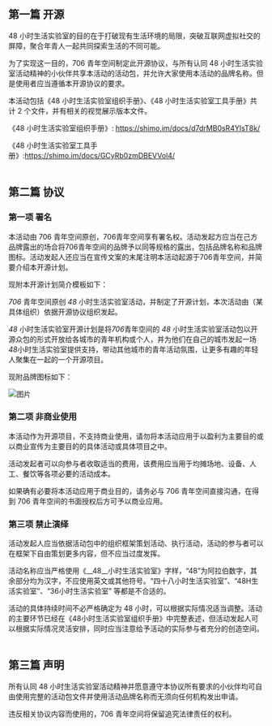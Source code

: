 
## 第一篇 开源

48 小时生活实验室的目的在于打破现有生活环境的局限，突破互联网虚拟社交的屏障，聚合年青人一起共同探索生活的不同可能。

为了实现这一目的，706 青年空间制定此开源协议，与所有认同 48 小时生活实验室活动精神的小伙伴共享本活动的活动包，并允许大家使用本活动的品牌名称。但是使用者应当遵循本开源协议的要求。

本活动包括《48 小时生活实验室组织手册》、《48 小时生活实验室工具手册》共计 2 个文件，并有相关的视觉展示版本文件。

《48 小时生活实验室组织手册》: [https://shimo\.im/docs/d7drMB0sR4YIsT8k/](https://shimo.im/docs/d7drMB0sR4YIsT8k/)

《48 小时生活实验室工具手册》:[https://shimo\.im/docs/GCyRb0zmDBEVVol4/](https://shimo.im/docs/GCyRb0zmDBEVVol4/)
<br><br>


## 第二篇 协议

### 第一项 署名

本活动由 706 青年空间原创，706青年空间享有署名权。活动发起方应当在己方品牌露出的场合将706青年空间的品牌予以同等规格的露出，包括品牌名称和品牌图标。活动发起人还应当在宣传文案的末尾注明本活动起源于706青年空间，并简要介绍本开源计划。

现附本开源计划简介模板如下：

*706* 青年空间原创 *48* 小时生活实验室活动，并制定了开源计划，本次活动由（某具体组织）依据开源协议组织发起。

*48* 小时生活实验室开源计划是将*706*青年空间的 *48* 小时生活实验室活动包以开源众包的形式开放给各城市的青年机构或个人，并为他们在自己的城市发起一场*48*小时生活实验室提供支持，带动其他城市的青年活动氛围，让更多有趣的年轻人聚集在一起的一个开源项目。

现附品牌图标如下：

![图片](images/1.png)
<br>

### 第二项 非商业使用

本活动作为开源项目，不支持商业使用，请勿将本活动应用于以盈利为主要目的或以商业宣传为主要目的的具体活动或具体项目之中。

活动发起者可以向参与者收取适当的费用，该费用应当用于均摊场地、设备、人工、餐饮等各项必要的活动成本。

如果确有必要将本活动应用于商业目的，请务必与 706 青年空间直接沟通，在得到 706 青年空间的书面授权后方可予以商业应用。
<br>

### 第三项 禁止演绎

活动发起人应当依据活动包中的组织框架策划活动、执行活动，活动的参与者可以在框架下自由策划更多内容，但不应当过度发挥。

活动名称应当严格使用《__48__小时生活实验室》字样，“48”为阿拉伯数字，其余部分均为汉字，不应使用英文或其他符号。“四十八小时生活实验室”、“48H生活实验室”、“36小时生活实验室” 等都是不合适的。

活动的具体持续时间不必严格确定为 48 小时，可以根据实际情况适当调整。活动的主要环节已经在《48小时生活实验室组织手册》中完整表述，但活动发起人可以根据实际情况灵活安排，同时应当注意给予活动的实际参与者充分的创造空间。
<br><br>


## 第三篇 声明

所有认同 48 小时生活实验室活动精神并愿意遵守本协议所有要求的小伙伴均可自由使用完整的活动包文件并使用活动品牌名称而无须向任何机构发出申请。

违反相关协议内容而使用的，706 青年空间将保留追究法律责任的权利。
